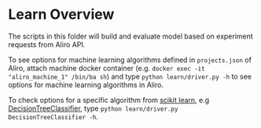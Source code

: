# Learn Overview

The scripts in this folder will build and evaluate model based on experiment requests from Aliro API.

To see options for machine learning algorithms defined in `projects.json` of Aliro, attach machine docker container (e.g. `docker exec -it "aliro_machine_1" /bin/ba
sh`) and type `python learn/driver.py -h` to see options for machine learning algorithms in Aliro.

To check options for a specific algorithm from [scikit learn](https://scikit-learn.org/stable/), e.g [DecisionTreeClassifier](https://scikit-learn.org/stable/modules/generated/sklearn.tree.DecisionTreeClassifier.html), type `python learn/driver.py DecisionTreeClassifier -h`.

